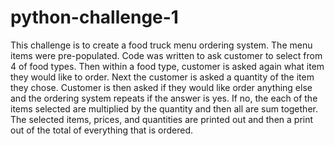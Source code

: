# python-challenge-1
This challenge is to create a food truck menu ordering system. The menu items
were pre-populated. Code was written to ask customer to select from 4 of food
types. Then within a food type, customer is asked again what item they would
like to order. Next the customer is asked a quantity of the item they chose.
Customer is then asked if they would like order anything else and the ordering
system repeats if the answer is yes. If no, the each of the items selected are
multiplied by the quantity and then all are sum together. The selected items,
prices, and quantities are printed out and then a print out of the total of 
everything that is ordered.
